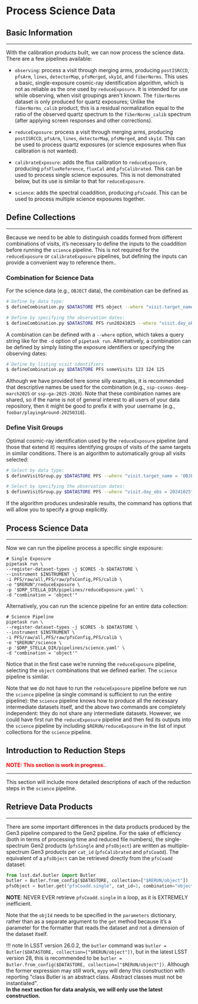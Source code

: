 # Process Science Data

## Basic Information

---

With the calibration products built, we can now process the science data. There are a few pipelines available:

- `observing`: process a visit through merging arms, producing `postISRCCD`, `pfsArm`, `lines`, `detectorMap`, `pfsMerged`, `sky1d`, and `fiberNorms`.
This uses a basic, single-exposure cosmic-ray identification algorithm, which is not as reliable as the one used by `reduceExposure`. It is intended for use while observing, when visit groupings aren't known.
The `fiberNorms` dataset is only produced for quartz exposures; Unlike the `fiberNorms_calib` product, this is a residual normalization equal to the ratio of the observed quartz spectrum to the `fiberNorms_calib` spectrum (after applying screen responses and other corrections).

- `reduceExposure`: process a visit through merging arms, producing `postISRCCD`, `pfsArm`, `lines`, `detectorMap`, `pfsMerged`, and `sky1d`.
This can be used to process quartz exposures (or science exposures when flux calibration is not wanted).

- `calibrateExposure`: adds the flux calibration to `reduceExposure`, producing `pfsFluxReference`, `fluxCal` and `pfsCalibrated`. 
This can be used to process single science exposures. This is not demonstrated below, but its use is similar to that for `reduceExposure`.

- `science`: adds the spectral coaddition, producing `pfsCoadd`. 
This can be used to process multiple science exposures together.


## Define Collections

---

Because we need to be able to distinguish coadds formed from different combinations of visits, it’s necessary to define the inputs to the coaddition before running the `science` pipeline. 
This is not required for the `reduceExposure` or `calibrateExposure` pipelines, but defining the inputs can provide a convenient way to reference them.. 

### Combination for Science Data

For the science data (e.g., `OBJECT` data), the combination can be defined as

``` bash
# Define by data type:
$ defineCombination.py $DATASTORE PFS object --where "visit.target_name = 'OBJECT'"

# Define by specifying the observation dates:
$ defineCombination.py $DATASTORE PFS run20241025 --where "visit.day_obs = 20241025"
```

A combination can be defined with a `--where` option, which takes a query string like for the `-d` option of `pipetask run`. 
Alternatively, a combination can be defined by simply listing the exposure identifiers or specifying the observing dates:

``` bash
# Define by listing visit identifiers
$ defineCombination.py $DATASTORE PFS someVisits 123 124 125
```

Although we have provided here some silly examples, it is recommended that descriptive names be used for the combination (e.g., `ssp-cosmos-deep-march2025` or `ssp-ga-2025-2028`). Note that these combination names are shared, so if the name is not of general interest to all users of your data repository, then it might be good to prefix it with your username (e.g., `foobar/playingAround-20250318`).


### Define Visit Groups

Optimal cosmic-ray identification used by the `reduceExposure` pipeline (and those that extend it) requires identifying groups of visits of the same targets in similar conditions.
There is an algorithm to automatically group all visits selected:

``` bash
# Select by data type:
$ defineVisitGroup.py $DATASTORE PFS --where "visit.target_name = 'OBJECT'"

# Select by specifying the observation dates:
$ defineVisitGroup.py $DATASTORE PFS --where "visit.day_obs = 20241025"
```

If the algorithm produces undesirable results, the command has options that will allow you to specify a group explicitly.


## Process Science Data

---

Now we can run the pipeline process a specific single exposure:
```
# Single Exposure
pipetask run \
--register-dataset-types -j $CORES -b $DATASTORE \
--instrument $INSTRUMENT \
-i PFS/raw/all,PFS/raw/pfsConfig,PFS/calib \
-o "$RERUN"/reduceExposure \
-p '$DRP_STELLA_DIR/pipelines/reduceExposure.yaml' \
-d "combination = 'object'"
```

Alternatively, you can run the science pipeline for an entire data collection:

```
# Science Pipeline
pipetask run \
--register-dataset-types -j $CORES -b $DATASTORE \
--instrument $INSTRUMENT \
-i PFS/raw/all,PFS/raw/pfsConfig,PFS/calib \
-o "$RERUN"/science \
-p '$DRP_STELLA_DIR/pipelines/science.yaml' \
-d "combination = 'object'"
```

Notice that in the first case we’re running the `reduceExposure` pipeline, selecting the `object` combinations that we defined earlier. The `science` pipeline is similar.

Note that we do not have to run the `reduceExposure` pipeline before we run the `science` pipeline (a single command is sufficient to run the entire pipeline): the `science` pipeline knows how to produce all the necessary intermediate datasets itself, and the above two commands are completely independent: they do not share any intermediate datasets. 
However, we could have first run the `reduceExposure` pipeline and then fed its outputs into the `science` pipeline by including `$RERUN/reduceExposure` in the list of input collections for the `science` pipeline.

## Introduction to Reduction Steps

<span style="color:red">**NOTE: This section is work in progress.**</span>.

---

This section will include more detailed descriptions of each of the reduction steps in the `science` pipeline.

## Retrieve Data Products

---

There are some important differences in the data products produced by the Gen3 pipeline compared to the Gen2 pipeline. For the sake of efficiency (both in terms of processing time and reduced file numbers), the single-spectrum Gen2 products (`pfsSingle` and `pfsObject`) are written as multiple-spectrum Gen3 products per `cat_id` (`pfsCalibrated` and `pfsCoadd`). The equivalent of a `pfsObject` can be retrieved directly from the `pfsCoadd` dataset:

``` python
from lsst.daf.butler import Butler
butler = Butler.from_config($DATASTORE, collection=["$RERUN/object"])
pfsObject = butler.get("pfsCoadd.single", cat_id=1, combination="object", parameters=dict(objId=55))
```

**NOTE**: NEVER EVER retrieve `pfsCoadd.single` in a loop, as it is EXTREMELY inefficient.

Note that the `objId` needs to be specified in the `parameters` dictionary, rather than as a separate argument to the `get` method because it’s a parameter for the formatter that reads the dataset and not a dimension of the dataset itself.

!!! note
        In LSST version 26.0.2, the `butler` command was `butler = Butler($DATASTORE, collection=["$RERUN/object"])`, but in the latest LSST version 28, this is recommended to be `butler = Butler.from_config($DATASTORE, collection=["$RERUN/object"])`. Although the former expression may still work, `mypy` will deny this construction with reporting "class Butler is an abstract class. Abstract classes must not be instantiated". <br> **In the next section for data analysis, we will only use the latest construction.**

